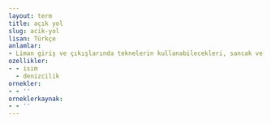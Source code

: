 ```yaml
---
layout: term
title: açık yol
slug: acik-yol
lisan: Türkçe
anlamlar:
- Liman giriş ve çıkışlarında teknelerin kullanabilecekleri, sancak ve iskele şamandıralarıyla işaretlenmiş serbest yol veya kanal
ozellikler:
- - isim
  - denizcilik
ornekler:
- - ''
orneklerkaynak:
- - ''
---
```


